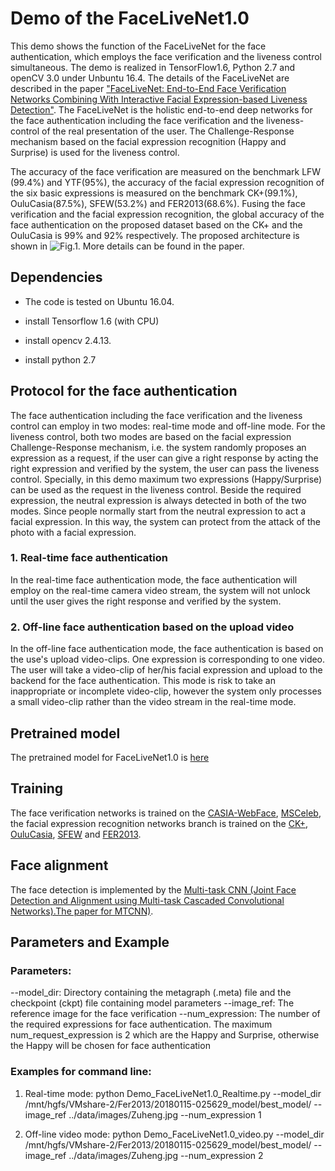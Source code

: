 # Demo of the FaceLiveNet1.0 
This demo shows the function of the FaceLiveNet for the face authentication, which employs the face verification and the liveness control simultaneous. The demo is realized in TensorFlow1.6, Python 2.7 and openCV 3.0 under Unbuntu 16.4. The details of the FaceLiveNet are described in the paper
["FaceLiveNet: End-to-End Face Verification Networks Combining With Interactive Facial Expression-based Liveness Detection"](https://www.researchgate.net/publication/325229686_FaceLiveNet_End-to-End_Face_Verification_Networks_Combining_With_Interactive_Facial_Expression-based_Liveness_Detection). The FaceLiveNet is the holistic end-to-end deep networks for the face authentication including the face verification and the liveness-control of the real presentation of the user. The Challenge-Response mechanism based on the facial expression recognition (Happy and Surprise) is used for the liveness control.

The accuracy of the face verification are measured on the benchmark LFW (99.4%) and YTF(95%), the accuracy of the facial expression recognition of the six basic expressions is measured on the benchmark CK+(99.1%), OuluCasia(87.5%), SFEW(53.2%) and FER2013(68.6%). Fusing the face verification and the facial expression recognition, the global accuracy of the face authentication on the proposed dataset based on the CK+ and the OuluCasia is 99% and 92% respectively. The proposed architecture is shown in ![Fig.1](https://github.com/zuhengming/face_recognition/figs/fig1.png). More details can be found in the paper. 

## Dependencies
- The code is tested on Ubuntu 16.04.

- install Tensorflow 1.6 (with CPU)

- install opencv 2.4.13.

- install python 2.7

## Protocol for the face authentication
The face authentication including the face verification and the liveness control can employ in two modes: real-time mode and off-line mode. For the liveness control, both two modes are based on the facial expression Challenge-Response mechanism, i.e. the system randomly proposes an expression as a request, if the user can give a right response by acting the right expression and verified by the system, the user can pass the liveness control. Specially, in this demo maximum two expressions (Happy/Surprise) can be used as the request in the liveness control. Beside the required expression, the neutral expression is always detected in both of the two modes. Since people normally start from the neutral expression to act a facial expression. In this way, the system can protect from the attack of the photo with a facial expression.

### 1. Real-time face authentication 
In the real-time face authentication mode, the face authentication will employ on the real-time camera video stream, the system will not unlock until the user gives the right response and verified by the system. 

### 2. Off-line face authentication based on the upload video
In the off-line face authentication mode, the face authentication is based on the use's upload video-clips. One expression is corresponding to one video. The user will take a video-clip of her/his facial expression and upload to the backend for the face authentication.  This mode is risk to take an inappropriate or incomplete video-clip, however the system only processes a small video-clip rather than the video stream in the real-time mode.
 
## Pretrained model
The pretrained model for FaceLiveNet1.0 is [here](https://drive.google.com/file/d/1B-ZRtWk1UoAQXHTewhKV5UPvwP3L102X/view?usp=sharing)


## Training
The face verification networks is trained on the [CASIA-WebFace](http://www.cbsr.ia.ac.cn/english/CASIA-WebFace-Database.html), [MSCeleb](https://www.msceleb.org/), the facial expression recognition networks branch is trained on the  [CK+](http://www.consortium.ri.cmu.edu/ckagree/), [OuluCasia](http://www.cse.oulu.fi/CMV/Downloads/Oulu-CASIA), [SFEW](https://computervisiononline.com/dataset/1105138659) and [FER2013](https://www.kaggle.com/c/challenges-in-representation-learning-facial-expression-recognition-challenge/data). 



## Face alignment
The face detection is implemented by the [Multi-task CNN (Joint Face Detection and Alignment using Multi-task Cascaded Convolutional Networks).The paper for MTCNN)](https://kpzhang93.github.io/MTCNN_face_detection_alignment/index.html).


## Parameters and Example
### Parameters:

--model_dir: Directory containing the metagraph (.meta) file and the checkpoint (ckpt) file containing model parameters
--image_ref: The reference image for the face verification
--num_expression: The number of the required expressions for face authentication. The maximum num_request_expression is 2 which are the Happy and Surprise, otherwise the Happy will be chosen for face authentication	

### Examples for command line:

1. Real-time mode:
python Demo_FaceLiveNet1.0_Realtime.py --model_dir /mnt/hgfs/VMshare-2/Fer2013/20180115-025629_model/best_model/ --image_ref ../data/images/Zuheng.jpg --num_expression 1

2. Off-line video mode:
python Demo_FaceLiveNet1.0_video.py --model_dir /mnt/hgfs/VMshare-2/Fer2013/20180115-025629_model/best_model/ --image_ref ../data/images/Zuheng.jpg --num_expression 2

